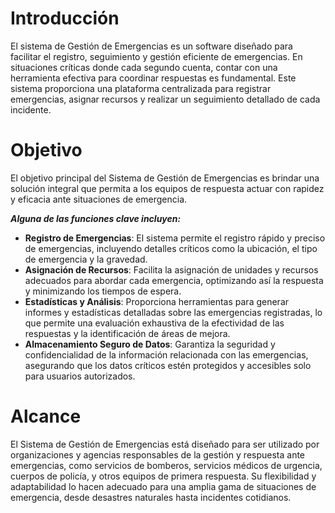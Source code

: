 # Introducción

El sistema de Gestión de Emergencias es un software diseñado para facilitar el registro, seguimiento y gestión eficiente de emergencias. En situaciones críticas donde cada segundo cuenta, contar con una herramienta efectiva para coordinar respuestas es fundamental. Este sistema proporciona una plataforma centralizada para registrar emergencias, asignar recursos y realizar un seguimiento detallado de cada incidente.

# Objetivo

El objetivo principal del Sistema de Gestión de Emergencias es brindar una solución integral que permita a los equipos de respuesta actuar con rapidez y eficacia ante situaciones de emergencia.
	
***Alguna de las funciones clave incluyen:***

- **Registro de Emergencias**: El sistema permite el registro rápido y preciso de emergencias, incluyendo detalles críticos como la ubicación, el tipo de emergencia y la gravedad.
- **Asignación de Recursos**: Facilita la asignación de unidades y recursos adecuados para abordar cada emergencia, optimizando así la respuesta y minimizando los tiempos de espera.
- **Estadísticas y Análisis**: Proporciona herramientas para generar informes y estadísticas detalladas sobre las emergencias registradas, lo que permite una evaluación exhaustiva de la efectividad de las respuestas y la identificación de áreas de mejora.
- **Almacenamiento Seguro de Datos**: Garantiza la seguridad y confidencialidad de la información relacionada con las emergencias, asegurando que los datos críticos estén protegidos y accesibles solo para usuarios autorizados.

# Alcance
El Sistema de Gestión de Emergencias está diseñado para ser utilizado por organizaciones y agencias responsables de la gestión y respuesta ante emergencias, como servicios de bomberos, servicios médicos de urgencia, cuerpos de policía, y otros equipos de primera respuesta. Su flexibilidad y adaptabilidad lo hacen adecuado para una amplia gama de situaciones de emergencia, desde desastres naturales hasta incidentes cotidianos.
